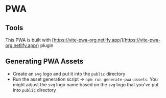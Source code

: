 # PWA

## Tools

This PWA is built with [https://vite-pwa-org.netlify.app/](https://vite-pwa-org.netlify.app/) plugin

## Generating PWA Assets

- Create an `svg` logo and put it into the `public` directory
- Run the asset generation script -> `npm run generate-pwa-assets`. You might adjust the `svg` logo name based on the `svg` logo that you've put into `public` directory
